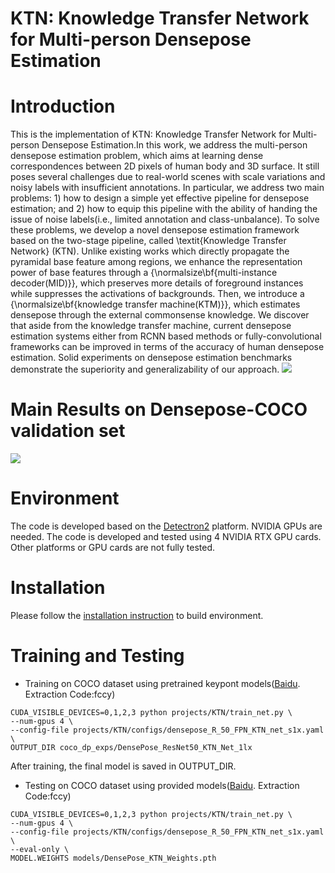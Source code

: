 # KTN: Knowledge Transfer Network for Multi-person Densepose Estimation

# Introduction
This is the implementation of KTN: Knowledge Transfer Network for Multi-person Densepose Estimation.In this work, we address the multi-person densepose estimation problem, which aims at learning dense correspondences between 2D pixels of human body and 3D surface. It still poses several challenges due to real-world scenes with scale variations and noisy labels with insufficient annotations. In particular, we address two main problems: 1) how to design a simple yet effective pipeline for densepose estimation; and 2) how to equip this pipeline with the ability of handing the issue of noise labels(i.e., limited annotation and class-unbalance). To solve these problems, we develop a novel densepose estimation framework based on the two-stage pipeline, called \textit{Knowledge Transfer Network} (KTN). Unlike existing works which directly propagate the pyramidal base feature among regions, we enhance the representation power of base features through a {\normalsize\bf{multi-instance decoder(MID)}}, which preserves more details of foreground instances while suppresses the activations of backgrounds. Then, we introduce a {\normalsize\bf{knowledge transfer machine(KTM)}}, which estimates densepose through the external commonsense knowledge. 
We discover that aside from the knowledge transfer machine, current densepose estimation systems either from RCNN based methods or fully-convolutional frameworks can be improved in terms of the accuracy of human densepose estimation.
Solid experiments on densepose estimation benchmarks demonstrate the superiority and generalizability of our approach.
![](https://github.com/cfm-wxh/TSN/blob/master/visualization/KTN.png)
# Main Results on Densepose-COCO validation set
![](https://github.com/cfm-wxh/TSN/blob/master/visualization/main_result.jpg)
# Environment
The code is developed based on the [Detectron2](https://github.com/facebookresearch/detectron2) platform. NVIDIA GPUs are needed. The code is developed and tested using 4 NVIDIA RTX GPU cards. Other platforms or GPU cards are not fully tested.
# Installation
Please follow the [installation instruction](https://github.com/facebookresearch/detectron2) to build environment.
# Training and Testing
- Training on COCO dataset using pretrained keypont models([Baidu](https://pan.baidu.com/s/1OyuimZ4Xd6rtC3iD4SbyZQ 
). Extraction Code:fccy)
```
CUDA_VISIBLE_DEVICES=0,1,2,3 python projects/KTN/train_net.py \
--num-gpus 4 \
--config-file projects/KTN/configs/densepose_R_50_FPN_KTN_net_s1x.yaml \
OUTPUT_DIR coco_dp_exps/DensePose_ResNet50_KTN_Net_1lx
```
After training, the final model is saved in OUTPUT_DIR.
- Testing on COCO dataset using provided models([Baidu](https://pan.baidu.com/s/1OyuimZ4Xd6rtC3iD4SbyZQ). Extraction Code:fccy)
```
CUDA_VISIBLE_DEVICES=0,1,2,3 python projects/KTN/train_net.py \
--num-gpus 4 \
--config-file projects/KTN/configs/densepose_R_50_FPN_KTN_net_s1x.yaml \
--eval-only \
MODEL.WEIGHTS models/DensePose_KTN_Weights.pth
```
